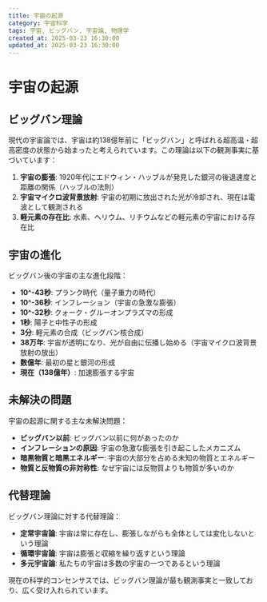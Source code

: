 ```yaml
---
title: 宇宙の起源
category: 宇宙科学
tags: 宇宙, ビッグバン, 宇宙論, 物理学
created_at: 2025-03-23 16:30:00
updated_at: 2025-03-23 16:30:00
---
```


# 宇宙の起源

## ビッグバン理論

現代の宇宙論では、宇宙は約138億年前に「ビッグバン」と呼ばれる超高温・超高密度の状態から始まったと考えられています。この理論は以下の観測事実に基づいています：

1. **宇宙の膨張**: 1920年代にエドウィン・ハッブルが発見した銀河の後退速度と距離の関係（ハッブルの法則）
2. **宇宙マイクロ波背景放射**: 宇宙の初期に放出された光が冷却され、現在は電波として観測される
3. **軽元素の存在比**: 水素、ヘリウム、リチウムなどの軽元素の宇宙における存在比

## 宇宙の進化

ビッグバン後の宇宙の主な進化段階：

- **10^-43秒**: プランク時代（量子重力の時代）
- **10^-36秒**: インフレーション（宇宙の急激な膨張）
- **10^-32秒**: クォーク・グルーオンプラズマの形成
- **1秒**: 陽子と中性子の形成
- **3分**: 軽元素の合成（ビッグバン核合成）
- **38万年**: 宇宙が透明になり、光が自由に伝播し始める（宇宙マイクロ波背景放射の放出）
- **数億年**: 最初の星と銀河の形成
- **現在（138億年）**: 加速膨張する宇宙

## 未解決の問題

宇宙の起源に関する主な未解決問題：

- **ビッグバン以前**: ビッグバン以前に何があったのか
- **インフレーションの原因**: 宇宙の急激な膨張を引き起こしたメカニズム
- **暗黒物質と暗黒エネルギー**: 宇宙の大部分を占める未知の物質とエネルギー
- **物質と反物質の非対称性**: なぜ宇宙には反物質よりも物質が多いのか

## 代替理論

ビッグバン理論に対する代替理論：

- **定常宇宙論**: 宇宙は常に存在し、膨張しながらも全体としては変化しないという理論
- **循環宇宙論**: 宇宙は膨張と収縮を繰り返すという理論
- **多元宇宙論**: 私たちの宇宙は多数の宇宙の一つであるという理論

現在の科学的コンセンサスでは、ビッグバン理論が最も観測事実と一致しており、広く受け入れられています。
